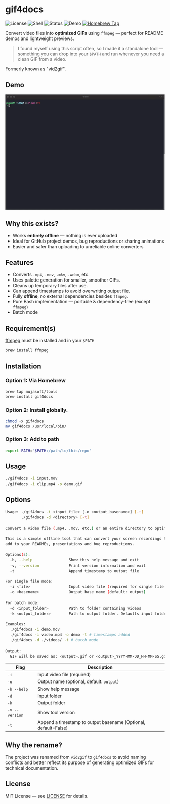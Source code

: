 # gif4docs
![License](https://img.shields.io/badge/license-MIT-green)
![Shell](https://img.shields.io/badge/shell-bash-blue)
![Status](https://img.shields.io/badge/status-stable-brightgreen)
![Demo](https://img.shields.io/badge/demo-available-green)
[![Homebrew Tap](https://img.shields.io/badge/homebrew-install-green)](https://github.com/mujasoft/homebrew-tools)


Convert video files into **optimized GIFs** using `ffmpeg` — perfect for README demos and lightweight previews.

> I found myself using this script often, so I made it a standalone tool — something you can drop into your `$PATH` and run whenever you need a clean GIF from a video.

Formerly known as "vid2gif".

## Demo

![Demo GIF](Demo.gif)

## Why this exists?

- Works **entirely offline** — nothing is ever uploaded
- Ideal for GitHub project demos, bug reproductions or sharing animations
- Easier and safer than uploading to unreliable online converters


## Features

- Converts `.mp4`, `.mov`, `.mkv`, `.webm`, etc.
- Uses palette generation for smaller, smoother GIFs.
- Cleans up temporary files after use.
- Can append timestamps to avoid overwriting output file.
- Fully **offline**, no external dependencies besides `ffmpeg`.
- Pure Bash implementation — portable & dependency-free (except `ffmpeg`)
- Batch mode

## Requirement(s)

[ffmpeg](https://ffmpeg.org) must be installed and in your `$PATH`

```bash
brew install ffmpeg
```

## Installation
### Option 1: Via Homebrew
```bash
brew tap mujasoft/tools
brew install gif4docs
```

### Option 2: Install globally.
```bash
chmod +x gif4docs
mv gif4docs /usr/local/bin/
```
### Option 3: Add to path
```bash
export PATH="$PATH:/path/to/this/repo"
```

## Usage

```bash
./gif4docs -i input.mov
./gif4docs -i clip.mp4 -o demo.gif
```

## Options

```bash
Usage: ./gif4docs -i <input_file> [-o <output_basename>] [-t]
       ./gif4docs -d <directory> [-t]

Convert a video file (.mp4, .mov, etc.) or an entire directory to optimized GIF(s) using FFmpeg.

This is a simple offline tool that can convert your screen recordings to GIFs that you can later
add to your READMEs, presentations and bug reproductions.

Options(s):
  -h, --help                Show this help message and exit
  -v, --version             Print version information and exit
  -t                        Append timestamp to output file

For single file mode:
  -i <file>                 Input video file (required for single file mode)
  -o <basename>             Output base name (default: output)

For batch mode:
  -d <input_folder>         Path to folder containing videos
  -k <output_folder>        Path to output folder. Defaults input folder.

Examples:
  ./gif4docs -i demo.mov
  ./gif4docs -i video.mp4 -o demo -t # timestamps added
  ./gif4docs -d ./videos/ -t # batch mode

Output:
  GIF will be saved as: <output>.gif or <output>_YYYY-MM-DD_HH-MM-SS.gif
```

| Flag                | Description                                                           |
|--------------       |----------------------------------------------                         |
| `-i`                | Input video file (required)                                           |
| `-o`                | Output name (optional, default: `output`)                             |
| `-h --help`         | Show help message                                                     |
| `-d`                | Input folder                                                          |
| `-k`                | Output folder                                                         |
| `-v --version`      | Show tool version                                                     |
| `-t`                | Append a timestamp to output basename (Optional, default=False)       |



## Why the rename?

The project was renamed from `vid2gif` to `gif4docs` to avoid naming conflicts and better reflect its purpose of generating optimized GIFs for technical documentation.

## License

MIT License — see [LICENSE](./LICENSE) for details.
